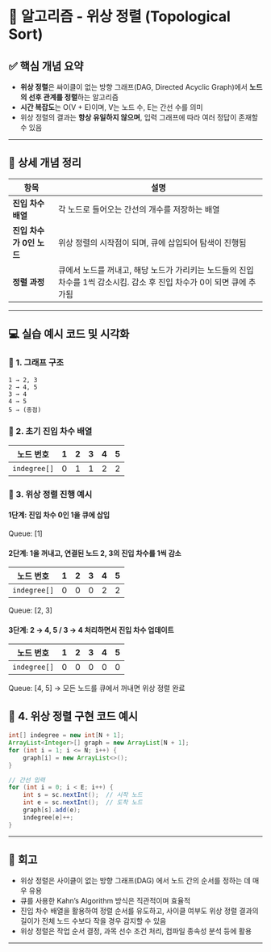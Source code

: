 #  🧠 알고리즘  - 위상 정렬 (Topological Sort)


## ✅ 핵심 개념 요약


- **위상 정렬**은 싸이클이 없는 방향 그래프(DAG, Directed Acyclic Graph)에서 **노드의 선후 관계를 정렬**하는 알고리즘
- **시간 복잡도**는 O(V + E)이며, V는 노드 수, E는 간선 수를 의미
- 위상 정렬의 결과는 **항상 유일하지 않으며**, 입력 그래프에 따라 여러 정답이 존재할 수 있음

---

## 🔎 상세 개념 정리
| 항목 | 설명 |
|------|------|
| **진입 차수 배열** | 각 노드로 들어오는 간선의 개수를 저장하는 배열 |
| **진입 차수가 0인 노드** | 위상 정렬의 시작점이 되며, 큐에 삽입되어 탐색이 진행됨 |
| **정렬 과정** | 큐에서 노드를 꺼내고, 해당 노드가 가리키는 노드들의 진입 차수를 1씩 감소시킴. 감소 후 진입 차수가 0이 되면 큐에 추가됨 |

---


## 💻 실습 예시 코드 및 시각화

### 📌 1. 그래프 구조
```
1 → 2, 3
2 → 4, 5
3 → 4
4 → 5
5 → (종점)
```


### 📌 2. 초기 진입 차수 배열

| 노드 번호       | 1 | 2 | 3 | 4 | 5 |
|----------------|---|---|---|---|---|
| `indegree[]`   | 0 | 1 | 1 | 2 | 2 |

### 📌 3. 위상 정렬 진행 예시

#### 1단계: 진입 차수 0인 1을 큐에 삽입
Queue: [1]

#### 2단계: 1을 꺼내고, 연결된 노드 2, 3의 진입 차수를 1씩 감소

| 노드 번호       | 1 | 2 | 3 | 4 | 5 |
|----------------|---|---|---|---|---|
| `indegree[]`   | 0 | 0 | 0 | 2 | 2 |
Queue: [2, 3]

#### 3단계: 2 → 4, 5 / 3 → 4 처리하면서 진입 차수 업데이트

| 노드 번호       | 1 | 2 | 3 | 4 | 5 |
|----------------|---|---|---|---|---|
| `indegree[]`   | 0 | 0 | 0 | 0 | 0 |
Queue: [4, 5]
→ 모든 노드를 큐에서 꺼내면 위상 정렬 완료


## 📌 4. 위상 정렬 구현 코드 예시

```java
int[] indegree = new int[N + 1];
ArrayList<Integer>[] graph = new ArrayList[N + 1];
for (int i = 1; i <= N; i++) {
    graph[i] = new ArrayList<>();
}

// 간선 입력
for (int i = 0; i < E; i++) {
    int s = sc.nextInt();  // 시작 노드
    int e = sc.nextInt();  // 도착 노드
    graph[s].add(e);
    indegree[e]++;
}

```

---



## 🔁 회고
- 위상 정렬은 사이클이 없는 방향 그래프(DAG) 에서 노드 간의 순서를 정하는 데 매우 유용
- 큐를 사용한 Kahn’s Algorithm 방식은 직관적이며 효율적
- 진입 차수 배열을 활용하여 정렬 순서를 유도하고,
사이클 여부도 위상 정렬 결과의 길이가 전체 노드 수보다 작을 경우 감지할 수 있음
- 위상 정렬은 작업 순서 결정, 과목 선수 조건 처리, 컴파일 종속성 분석 등에 활용

---
